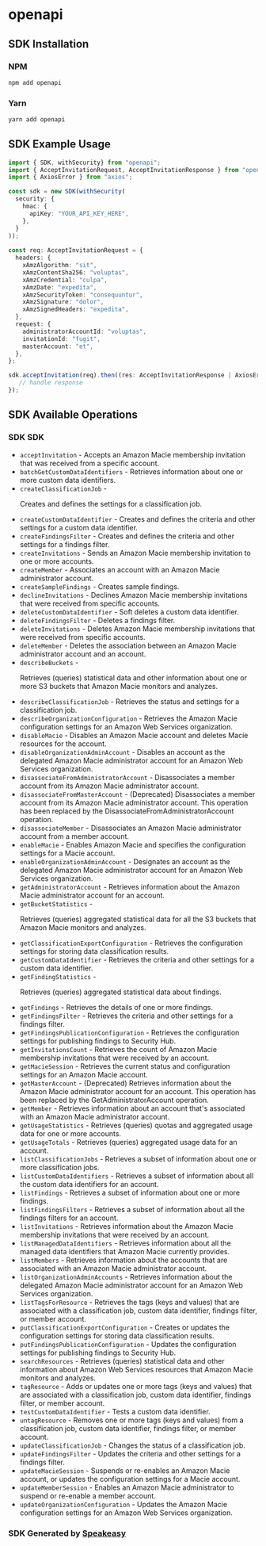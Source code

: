 # openapi

<!-- Start SDK Installation -->
## SDK Installation

### NPM

```bash
npm add openapi
```

### Yarn

```bash
yarn add openapi
```
<!-- End SDK Installation -->

## SDK Example Usage
<!-- Start SDK Example Usage -->
```typescript
import { SDK, withSecurity} from "openapi";
import { AcceptInvitationRequest, AcceptInvitationResponse } from "openapi/src/sdk/models/operations";
import { AxiosError } from "axios";

const sdk = new SDK(withSecurity(
  security: {
    hmac: {
      apiKey: "YOUR_API_KEY_HERE",
    },
  }
));
    
const req: AcceptInvitationRequest = {
  headers: {
    xAmzAlgorithm: "sit",
    xAmzContentSha256: "voluptas",
    xAmzCredential: "culpa",
    xAmzDate: "expedita",
    xAmzSecurityToken: "consequuntur",
    xAmzSignature: "dolor",
    xAmzSignedHeaders: "expedita",
  },
  request: {
    administratorAccountId: "voluptas",
    invitationId: "fugit",
    masterAccount: "et",
  },
};

sdk.acceptInvitation(req).then((res: AcceptInvitationResponse | AxiosError) => {
   // handle response
});
```
<!-- End SDK Example Usage -->

<!-- Start SDK Available Operations -->
## SDK Available Operations

### SDK SDK

* `acceptInvitation` - Accepts an Amazon Macie membership invitation that was received from a specific account.
* `batchGetCustomDataIdentifiers` - Retrieves information about one or more custom data identifiers.
* `createClassificationJob` -  <p>Creates and defines the settings for a classification job.</p>
* `createCustomDataIdentifier` - Creates and defines the criteria and other settings for a custom data identifier.
* `createFindingsFilter` - Creates and defines the criteria and other settings for a findings filter.
* `createInvitations` - Sends an Amazon Macie membership invitation to one or more accounts.
* `createMember` - Associates an account with an Amazon Macie administrator account.
* `createSampleFindings` - Creates sample findings.
* `declineInvitations` - Declines Amazon Macie membership invitations that were received from specific accounts.
* `deleteCustomDataIdentifier` - Soft deletes a custom data identifier.
* `deleteFindingsFilter` - Deletes a findings filter.
* `deleteInvitations` - Deletes Amazon Macie membership invitations that were received from specific accounts.
* `deleteMember` - Deletes the association between an Amazon Macie administrator account and an account.
* `describeBuckets` -  <p>Retrieves (queries) statistical data and other information about one or more S3 buckets that Amazon Macie monitors and analyzes.</p>
* `describeClassificationJob` - Retrieves the status and settings for a classification job.
* `describeOrganizationConfiguration` - Retrieves the Amazon Macie configuration settings for an Amazon Web Services organization.
* `disableMacie` - Disables an Amazon Macie account and deletes Macie resources for the account.
* `disableOrganizationAdminAccount` - Disables an account as the delegated Amazon Macie administrator account for an Amazon Web Services organization.
* `disassociateFromAdministratorAccount` - Disassociates a member account from its Amazon Macie administrator account.
* `disassociateFromMasterAccount` - (Deprecated) Disassociates a member account from its Amazon Macie administrator account. This operation has been replaced by the <link  linkend="DisassociateFromAdministratorAccount">DisassociateFromAdministratorAccount</link> operation.
* `disassociateMember` - Disassociates an Amazon Macie administrator account from a member account.
* `enableMacie` - Enables Amazon Macie and specifies the configuration settings for a Macie account.
* `enableOrganizationAdminAccount` - Designates an account as the delegated Amazon Macie administrator account for an Amazon Web Services organization.
* `getAdministratorAccount` - Retrieves information about the Amazon Macie administrator account for an account.
* `getBucketStatistics` -  <p>Retrieves (queries) aggregated statistical data for all the S3 buckets that Amazon Macie monitors and analyzes.</p>
* `getClassificationExportConfiguration` - Retrieves the configuration settings for storing data classification results.
* `getCustomDataIdentifier` - Retrieves the criteria and other settings for a custom data identifier.
* `getFindingStatistics` -  <p>Retrieves (queries) aggregated statistical data about findings.</p>
* `getFindings` - Retrieves the details of one or more findings.
* `getFindingsFilter` - Retrieves the criteria and other settings for a findings filter.
* `getFindingsPublicationConfiguration` - Retrieves the configuration settings for publishing findings to Security Hub.
* `getInvitationsCount` - Retrieves the count of Amazon Macie membership invitations that were received by an account.
* `getMacieSession` - Retrieves the current status and configuration settings for an Amazon Macie account.
* `getMasterAccount` - (Deprecated) Retrieves information about the Amazon Macie administrator account for an account. This operation has been replaced by the <link  linkend="GetAdministratorAccount">GetAdministratorAccount</link> operation.
* `getMember` - Retrieves information about an account that's associated with an Amazon Macie administrator account.
* `getUsageStatistics` - Retrieves (queries) quotas and aggregated usage data for one or more accounts.
* `getUsageTotals` - Retrieves (queries) aggregated usage data for an account.
* `listClassificationJobs` - Retrieves a subset of information about one or more classification jobs.
* `listCustomDataIdentifiers` - Retrieves a subset of information about all the custom data identifiers for an account.
* `listFindings` - Retrieves a subset of information about one or more findings.
* `listFindingsFilters` - Retrieves a subset of information about all the findings filters for an account.
* `listInvitations` - Retrieves information about the Amazon Macie membership invitations that were received by an account.
* `listManagedDataIdentifiers` - Retrieves information about all the managed data identifiers that Amazon Macie currently provides.
* `listMembers` - Retrieves information about the accounts that are associated with an Amazon Macie administrator account.
* `listOrganizationAdminAccounts` - Retrieves information about the delegated Amazon Macie administrator account for an Amazon Web Services organization.
* `listTagsForResource` - Retrieves the tags (keys and values) that are associated with a classification job, custom data identifier, findings filter, or member account.
* `putClassificationExportConfiguration` - Creates or updates the configuration settings for storing data classification results.
* `putFindingsPublicationConfiguration` - Updates the configuration settings for publishing findings to Security Hub.
* `searchResources` - Retrieves (queries) statistical data and other information about Amazon Web Services resources that Amazon Macie monitors and analyzes.
* `tagResource` - Adds or updates one or more tags (keys and values) that are associated with a classification job, custom data identifier, findings filter, or member account.
* `testCustomDataIdentifier` - Tests a custom data identifier.
* `untagResource` - Removes one or more tags (keys and values) from a classification job, custom data identifier, findings filter, or member account.
* `updateClassificationJob` - Changes the status of a classification job.
* `updateFindingsFilter` - Updates the criteria and other settings for a findings filter.
* `updateMacieSession` - Suspends or re-enables an Amazon Macie account, or updates the configuration settings for a Macie account.
* `updateMemberSession` - Enables an Amazon Macie administrator to suspend or re-enable a member account.
* `updateOrganizationConfiguration` - Updates the Amazon Macie configuration settings for an Amazon Web Services organization.

<!-- End SDK Available Operations -->

### SDK Generated by [Speakeasy](https://docs.speakeasyapi.dev/docs/using-speakeasy/client-sdks)
